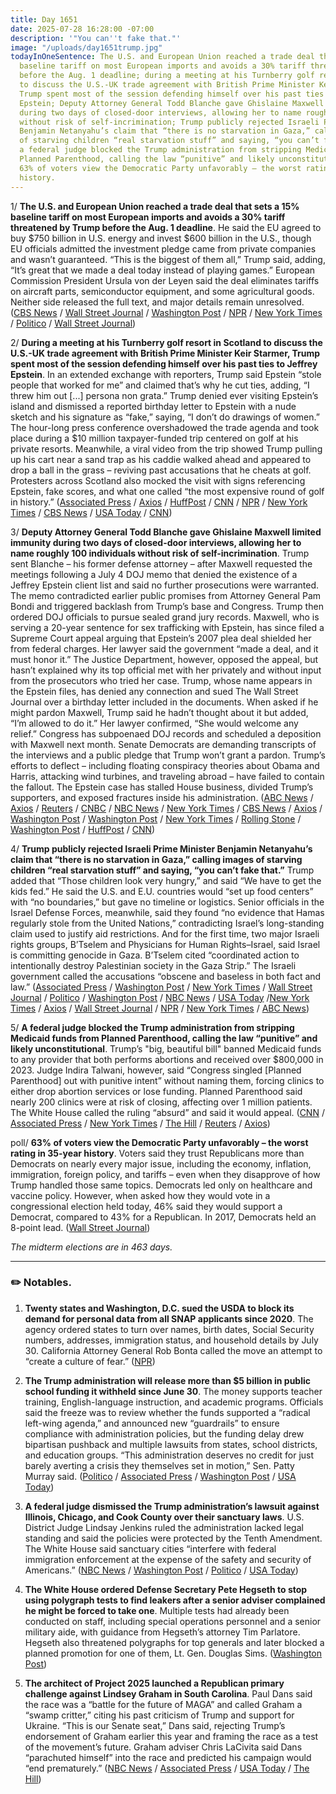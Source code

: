 ```yaml
---
title: Day 1651
date: 2025-07-28 16:28:00 -07:00
description: '"You can''t fake that."'
image: "/uploads/day1651trump.jpg"
todayInOneSentence: The U.S. and European Union reached a trade deal that sets a 15%
  baseline tariff on most European imports and avoids a 30% tariff threatened by Trump
  before the Aug. 1 deadline; during a meeting at his Turnberry golf resort in Scotland
  to discuss the U.S.-UK trade agreement with British Prime Minister Keir Starmer,
  Trump spent most of the session defending himself over his past ties to Jeffrey
  Epstein; Deputy Attorney General Todd Blanche gave Ghislaine Maxwell limited immunity
  during two days of closed-door interviews, allowing her to name roughly 100 individuals
  without risk of self-incrimination; Trump publicly rejected Israeli Prime Minister
  Benjamin Netanyahu’s claim that “there is no starvation in Gaza,” calling images
  of starving children “real starvation stuff” and saying, “you can’t fake that”;
  a federal judge blocked the Trump administration from stripping Medicaid funds from
  Planned Parenthood, calling the law “punitive” and likely unconstitutional; and
  63% of voters view the Democratic Party unfavorably – the worst rating in 35-year
  history.
---
```


1/ **The U.S. and European Union reached a trade deal that sets a 15% baseline tariff on most European imports and avoids a 30% tariff threatened by Trump before the Aug. 1 deadline**. He said the EU agreed to buy $750 billion in U.S. energy and invest $600 billion in the U.S., though EU officials admitted the investment pledge came from private companies and wasn’t guaranteed. “This is the biggest of them all,” Trump said, adding, “It’s great that we made a deal today instead of playing games.” European Commission President Ursula von der Leyen said the deal eliminates tariffs on aircraft parts, semiconductor equipment, and some agricultural goods. Neither side released the full text, and major details remain unresolved. ([CBS News](https://www.cbsnews.com/news/trump-european-union-trade-deal-reached-scotland/) / [Wall Street Journal](https://www.wsj.com/economy/trade/trump-says-he-has-a-tariff-deal-with-european-union-avoiding-trade-war-3ca72c5d) / [Washington Post](https://www.washingtonpost.com/politics/2025/07/27/trump-tariffs-european-union/) / [NPR](https://www.npr.org/2025/07/27/nx-s1-5481246/trump-tariffs-european-union) / [New York Times](https://www.nytimes.com/2025/07/27/world/europe/eu-trade-deal-trump-tariffs.html) / [Politico](https://www.politico.eu/article/eus-600bn-us-investment-will-come-exclusively-from-private-sector/) / [Wall Street Journal](https://www.wsj.com/business/energy-oil/trumps-750-billion-eu-energy-deal-collides-with-market-reality-fc14d08c))

2/ **During a meeting at his Turnberry golf resort in Scotland to discuss the U.S.-UK trade agreement with British Prime Minister Keir Starmer, Trump spent most of the session defending himself over his past ties to Jeffrey Epstein**. In an extended exchange with reporters, Trump said Epstein “stole people that worked for me” and claimed that’s why he cut ties, adding, “I threw him out \[...\] persona non grata.” Trump denied ever visiting Epstein’s island and dismissed a reported birthday letter to Epstein with a nude sketch and his signature as “fake,” saying, “I don’t do drawings of women.” The hour-long press conference overshadowed the trade agenda and took place during a $10 million taxpayer-funded trip centered on golf at his private resorts. Meanwhile, a viral video from the trip showed Trump pulling up his cart near a sand trap as his caddie walked ahead and appeared to drop a ball in the grass – reviving past accusations that he cheats at golf. Protesters across Scotland also mocked the visit with signs referencing Epstein, fake scores, and what one called “the most expensive round of golf in history.” ([Associated Press](https://apnews.com/article/trump-epstein-friendship-scotland-falling-out-a9896c04fcf932f232f1b319154eb800) / [Axios](https://www.axios.com/2025/07/28/trump-jeffrey-epstein-island-visit) / [HuffPost](https://www.huffpost.com/entry/donald-trump-jeffrey-epstein-hired-help_n_6887a11ae4b067dd8147578e) / [CNN](https://www.cnn.com/2025/07/28/politics/trump-epstein-relationship-scandal-scotland) / [NPR](https://www.npr.org/2025/07/26/g-s1-79744/scotland-protesters-anti-trump-golf) / [New York Times](https://www.nytimes.com/2025/07/26/world/europe/trump-protest-scotland.html) / [CBS News](https://www.cbsnews.com/news/trump-plays-golf-scotland-nationwide-protests/) / [USA Today](https://www.usatoday.com/story/news/politics/2025/07/28/trump-golf-cheating-accusations-scotland/85402663007/) / [CNN](https://www.cnn.com/2025/07/26/politics/trump-scotland-golf-epstein-scandal))

3/ **Deputy Attorney General Todd Blanche gave Ghislaine Maxwell limited immunity during two days of closed-door interviews, allowing her to name roughly 100 individuals without risk of self-incrimination**. Trump sent Blanche – his former defense attorney – after Maxwell requested the meetings following a July 4 DOJ memo that denied the existence of a Jeffrey Epstein client list and said no further prosecutions were warranted. The memo contradicted earlier public promises from Attorney General Pam Bondi and triggered backlash from Trump’s base and Congress. Trump then ordered DOJ officials to pursue sealed grand jury records. Maxwell, who is serving a 20-year sentence for sex trafficking with Epstein, has since filed a Supreme Court appeal arguing that Epstein’s 2007 plea deal shielded her from federal charges. Her lawyer said the government “made a deal, and it must honor it.” The Justice Department, however, opposed the appeal, but hasn’t explained why its top official met with her privately and without input from the prosecutors who tried her case. Trump, whose name appears in the Epstein files, has denied any connection and sued The Wall Street Journal over a birthday letter included in the documents. When asked if he might pardon Maxwell, Trump said he hadn’t thought about it but added, “I’m allowed to do it.” Her lawyer confirmed, “She would welcome any relief.” Congress has subpoenaed DOJ records and scheduled a deposition with Maxwell next month. Senate Democrats are demanding transcripts of the interviews and a public pledge that Trump won’t grant a pardon. Trump’s efforts to deflect – including floating conspiracy theories about Obama and Harris, attacking wind turbines, and traveling abroad – have failed to contain the fallout. The Epstein case has stalled House business, divided Trump’s supporters, and exposed fractures inside his administration. ([ABC News](https://abcnews.go.com/US/deputy-ag-blanche-set-meet-2nd-day-ghislaine/story?id=124064062) / [Axios](https://www.axios.com/2025/07/28/trump-epstein-ghislaine-maxwell-pardon) / [Reuters](https://www.reuters.com/world/us/trumps-distraction-methods-fall-flat-against-epstein-uproar-2025-07-26/) / [CNBC](https://www.cnbc.com/2025/07/25/trump-epstein-maxwell-doj-clinton.html) / [NBC News](https://www.nbcnews.com/politics/justice-department/ghislaine-maxwell-justice-department-meetings-rcna221240) / [New York Times](https://www.nytimes.com/2025/07/25/us/politics/ghislaine-maxwell-trump-pardon.html) / [CBS News](https://www.cbsnews.com/news/ghislaine-maxwell-interview-justice-department-trump-pardon/) / [Axios](https://www.axios.com/2025/07/28/ghislaine-maxwell-supreme-court-appeal-epstein-files) / [Washington Post](https://www.washingtonpost.com/national-security/2025/07/27/justice-epstein-memo-bondi-blanche-patel-trump/) / [Washington Post](https://www.washingtonpost.com/national-security/2025/07/28/epstein-ghislaine-maxwell-appeal-supreme-court/) / [New York Times](https://www.nytimes.com/2025/07/26/us/politics/trump-epstein-obama-conspiracies.html) / [Rolling Stone](https://www.rollingstone.com/politics/politics-news/trump-windmills-whales-gaza-eu-trade-1235394806/) / [Washington Post](https://www.washingtonpost.com/national-security/2025/07/25/justice-blanche-florida-ghislaine-maxwell-epstein-trump/) / [HuffPost](https://www.huffpost.com/entry/trump-europe-wind-power-rant_n_6886ecb0e4b0b306e5bb35ac) / [CNN](https://www.cnn.com/2025/07/28/politics/ghislaine-maxwell-supreme-court))

4/ **Trump publicly rejected Israeli Prime Minister Benjamin Netanyahu’s claim that “there is no starvation in Gaza,” calling images of starving children “real starvation stuff” and saying, “you can’t fake that.”** Trump added that “Those children look very hungry,” and said “We have to get the kids fed.” He said the U.S. and E.U. countries would “set up food centers” with “no boundaries,” but gave no timeline or logistics. Senior officials in the Israel Defense Forces, meanwhile, said they found “no evidence that Hamas regularly stole from the United Nations,” contradicting Israel’s long-standing claim used to justify aid restrictions. And for the first time, two major Israeli rights groups, B’Tselem and Physicians for Human Rights–Israel, said Israel is committing genocide in Gaza. B’Tselem cited “coordinated action to intentionally destroy Palestinian society in the Gaza Strip.” The Israeli government called the accusations “obscene and baseless in both fact and law.” ([Associated Press](https://apnews.com/article/trump-gaza-israel-netanyahu-ad726ad46bce50cf1e023f50a37e5b3d) / [Washington Post](https://www.washingtonpost.com/politics/2025/07/28/trump-starvation-gaza-israel-aid/) / [New York Times](https://www.nytimes.com/2025/07/26/world/middleeast/hamas-un-aid-theft.html) / [Wall Street Journal](https://www.wsj.com/world/middle-east/trump-says-u-s-europe-to-send-more-aid-to-gaza-b7d83af9) / [Politico](https://www.politico.com/news/2025/07/28/trump-break-netanyahu-gaza-starvation-00479739) / [Washington Post](https://www.washingtonpost.com/world/2025/07/28/netanyahu-gaza-humanitarian-aid-politics/) / [NBC News](https://www.nbcnews.com/world/gaza/israel-aid-gaza-starvation-food-military-pauses-rcna221415) / [USA Today](https://www.usatoday.com/story/news/politics/2025/07/28/trump-rejects-netanyahu-starvation-food-crisis-gaza/85404936007/) /[New York Times](https://www.nytimes.com/2025/07/28/world/middleeast/israel-genocide-gaza-rights-groups.html) / [Axios](https://www.axios.com/2025/07/28/trump-starvation-gaza-israel-netanyahu) / [Wall Street Journal](https://www.wsj.com/world/middle-east/israel-says-it-is-pausing-fighting-in-parts-of-gaza-to-allow-aid-in-43966641) / [NPR](https://www.npr.org/2025/07/28/nx-s1-5482881/israel-gaza-genocide-rights-groups-btselem-physicians) / [New York Times](https://www.nytimes.com/2025/07/28/us/politics/trump-starvation-gaza-america-first.html) / [ABC News](https://abcnews.go.com/US/malnutrition-deaths-gaza-hamas-health-ministry/story?id=124128635))

5/ **A federal judge blocked the Trump administration from stripping Medicaid funds from Planned Parenthood, calling the law “punitive” and likely unconstitutional**. Trump’s "big, beautiful bill" banned Medicaid funds to any provider that both performs abortions and received over $800,000 in 2023. Judge Indira Talwani, however, said “Congress singled \[Planned Parenthood\] out with punitive intent” without naming them, forcing clinics to either drop abortion services or lose funding. Planned Parenthood said nearly 200 clinics were at risk of closing, affecting over 1 million patients. The White House called the ruling “absurd” and said it would appeal. ([CNN](https://www.cnn.com/2025/07/28/politics/planned-parenthood-judge-funding-ban) / [Associated Press](https://apnews.com/article/planned-parenthood-funding-cuts-ruling-343034bc26917049d6d58a8ba8c58c21) / [New York Times](https://www.nytimes.com/2025/07/28/us/politics/planned-parenthood-medicaid-trump.html) / [The Hill](https://thehill.com/policy/healthcare/5423680-planned-parenthood-medicaid-lawsuit-injunction/) / [Reuters](https://www.reuters.com/legal/government/us-judge-blocks-trump-backed-medicaid-cuts-planned-parenthood-2025-07-28/) / [Axios](https://www.axios.com/2025/07/28/massachusetts-court-medicaid-planned-parenthood-ruling-trump))

poll/ **63% of voters view the Democratic Party unfavorably – the worst rating in 35-year history**. Voters said they trust Republicans more than Democrats on nearly every major issue, including the economy, inflation, immigration, foreign policy, and tariffs – even when they disapprove of how Trump handled those same topics. Democrats led only on healthcare and vaccine policy. However, when asked how they would vote in a congressional election held today, 46% said they would support a Democrat, compared to 43% for a Republican. In 2017, Democrats held an 8-point lead. ([Wall Street Journal](https://www.wsj.com/politics/elections/democratic-party-poll-voter-confidence-july-2025-9db38021))

*The midterm elections are in 463 days.*

---

### ✏️ Notables.

1. **Twenty states and Washington, D.C. sued the USDA to block its demand for personal data from all SNAP applicants since 2020**. The agency ordered states to turn over names, birth dates, Social Security numbers, addresses, immigration status, and household details by July 30. California Attorney General Rob Bonta called the move an attempt to “create a culture of fear.”  ([NPR](https://www.npr.org/2025/07/28/nx-s1-5482842/snap-usda-privacy-lawsuit))

2. **The Trump administration will release more than $5 billion in public school funding it withheld since June 30**. The money supports teacher training, English-language instruction, and academic programs. Officials said the freeze was to review whether the funds supported a “radical left-wing agenda,” and announced new “guardrails” to ensure compliance with administration policies, but the funding delay drew bipartisan pushback and multiple lawsuits from states, school districts, and education groups. “This administration deserves no credit for just barely averting a crisis they themselves set in motion,” Sen. Patty Murray said. ([Politico](https://www.politico.com/news/2025/07/25/trump-administration-moves-to-release-billions-in-federal-education-cash-00477213) / [Associated Press](https://apnews.com/article/trump-education-freeze-school-grants-released-gop-f9ac79dd44595fc9d8a3c72609cb5574) / [Washington Post](https://www.washingtonpost.com/education/2025/07/25/school-funds-released-trump-omb/) / [USA Today](https://www.usatoday.com/story/news/politics/2025/07/25/trump-billions-returned-to-schools/85377935007/))

3. **A federal judge dismissed the Trump administration’s lawsuit against Illinois, Chicago, and Cook County over their sanctuary laws**. U.S. District Judge Lindsay Jenkins ruled the administration lacked legal standing and said the policies were protected by the Tenth Amendment. The White House said sanctuary cities “interfere with federal immigration enforcement at the expense of the safety and security of Americans.” ([NBC News](https://www.nbcnews.com/politics/trump-administration/federal-judge-dismisses-trump-administrations-lawsuit-chicago-sanctuar-rcna221197) / [Washington Post](https://www.washingtonpost.com/politics/2025/07/25/judge-dismisses-doj-illinois-chicago-immigration-lawsuit/) / [Politico](https://www.politico.com/news/2025/07/25/illinois-sanctuary-immigration-ruling-00477916) / [USA Today](https://www.usatoday.com/story/news/politics/2025/07/25/judge-dismisses-doj-sanctuary-lawsuit-against-illinois-chicago/85381781007/))

4. **The White House ordered Defense Secretary Pete Hegseth to stop using polygraph tests to find leakers after a senior adviser complained he might be forced to take one**. Multiple tests had already been conducted on staff, including special operations personnel and a senior military aide, with guidance from Hegseth’s attorney Tim Parlatore. Hegseth also threatened polygraphs for top generals and later blocked a planned promotion for one of them, Lt. Gen. Douglas Sims. ([Washington Post](https://www.washingtonpost.com/national-security/2025/07/26/pete-hegseth-leak-investigation-trump/))

5. **The architect of Project 2025 launched a Republican primary challenge against Lindsey Graham in South Carolina**. Paul Dans said the race was a “battle for the future of MAGA” and called Graham a “swamp critter,” citing his past criticism of Trump and support for Ukraine. “This is our Senate seat,” Dans said, rejecting Trump’s endorsement of Graham earlier this year and framing the race as a test of the movement’s future. Graham adviser Chris LaCivita said Dans “parachuted himself” into the race and predicted his campaign would “end prematurely.” ([NBC News](https://www.nbcnews.com/politics/2026-election/project-2025-architect-paul-dans-lindsey-graham-senate-south-carolina-rcna221460) / [Associated Press](https://apnews.com/article/dans-project-2025-graham-south-carolina-senate-781a780ee4cd701d0b1d52d19e7a2892) / [USA Today](https://www.usatoday.com/story/news/politics/2025/07/28/project-2025-author-lindsey-graham-2026/85408870007/) / [The Hill](https://thehill.com/policy/5423838-project-2025-paul-dans-senate/))